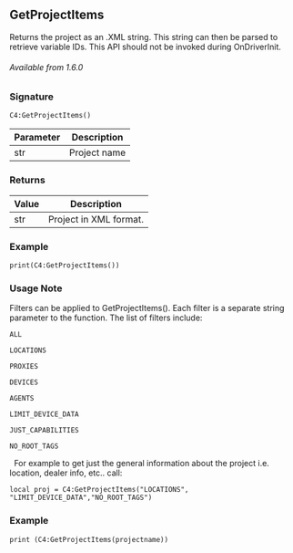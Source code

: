 ## GetProjectItems

Returns the project as an .XML string. This string can then be parsed to retrieve variable IDs. This API should not be invoked during OnDriverInit.

###### Available from 1.6.0


### Signature

`C4:GetProjectItems()`


| Parameter | Description |
| --- | --- |
| str | Project name |


### Returns

| Value | Description |
| --- | --- |
| str | Project in XML format. |


### Example

`print(C4:GetProjectItems())
`

### Usage Note

Filters can be applied to GetProjectItems(). Each filter is a separate string parameter to the function. The list of filters include:

`ALL`

`LOCATIONS`

`PROXIES`

`DEVICES`

`AGENTS`

`LIMIT_DEVICE_DATA`

`JUST_CAPABILITIES`

`NO_ROOT_TAGS`

 
For example to get just the general information about the project i.e. location, dealer info, etc.. call:


`local proj = C4:GetProjectItems("LOCATIONS", "LIMIT_DEVICE_DATA","NO_ROOT_TAGS")`


### Example

`print (C4:GetProjectItems(projectname))`








